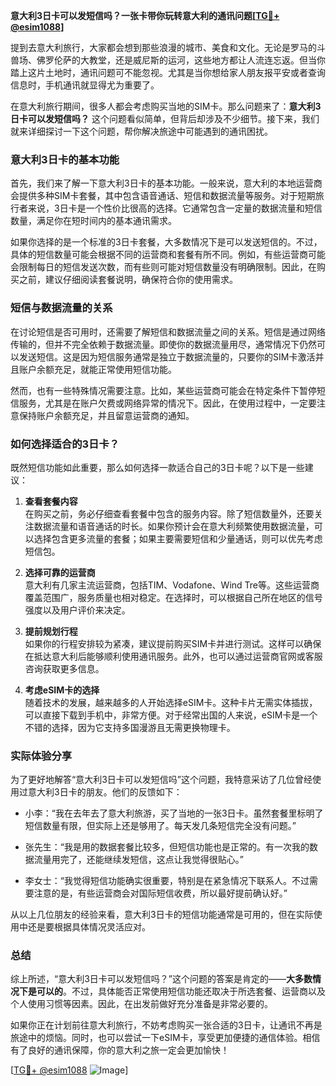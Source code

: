 **意大利3日卡可以发短信吗？一张卡带你玩转意大利的通讯问题[[TG💪+ @esim1088](https://t.me/s/esim1088)]**

提到去意大利旅行，大家都会想到那些浪漫的城市、美食和文化。无论是罗马的斗兽场、佛罗伦萨的大教堂，还是威尼斯的运河，这些地方都让人流连忘返。但当你踏上这片土地时，通讯问题可不能忽视。尤其是当你想给家人朋友报平安或者查询信息时，手机通讯就显得尤为重要了。

在意大利旅行期间，很多人都会考虑购买当地的SIM卡。那么问题来了：**意大利3日卡可以发短信吗？** 这个问题看似简单，但背后却涉及不少细节。接下来，我们就来详细探讨一下这个问题，帮你解决旅途中可能遇到的通讯困扰。

### 意大利3日卡的基本功能

首先，我们来了解一下意大利3日卡的基本功能。一般来说，意大利的本地运营商会提供多种SIM卡套餐，其中包含语音通话、短信和数据流量等服务。对于短期旅行者来说，3日卡是一个性价比很高的选择。它通常包含一定量的数据流量和短信数量，满足你在短时间内的基本通讯需求。

如果你选择的是一个标准的3日卡套餐，大多数情况下是可以发送短信的。不过，具体的短信数量可能会根据不同的运营商和套餐有所不同。例如，有些运营商可能会限制每日的短信发送次数，而有些则可能对短信数量没有明确限制。因此，在购买之前，建议仔细阅读套餐说明，确保符合你的使用需求。

### 短信与数据流量的关系

在讨论短信是否可用时，还需要了解短信和数据流量之间的关系。短信是通过网络传输的，但并不完全依赖于数据流量。即使你的数据流量用尽，通常情况下仍然可以发送短信。这是因为短信服务通常是独立于数据流量的，只要你的SIM卡激活并且账户余额充足，就能正常使用短信功能。

然而，也有一些特殊情况需要注意。比如，某些运营商可能会在特定条件下暂停短信服务，尤其是在账户欠费或网络异常的情况下。因此，在使用过程中，一定要注意保持账户余额充足，并且留意运营商的通知。

### 如何选择适合的3日卡？

既然短信功能如此重要，那么如何选择一款适合自己的3日卡呢？以下是一些建议：

1. **查看套餐内容**  
   在购买之前，务必仔细查看套餐中包含的服务内容。除了短信数量外，还要关注数据流量和语音通话的时长。如果你预计会在意大利频繁使用数据流量，可以选择包含更多流量的套餐；如果主要需要短信和少量通话，则可以优先考虑短信包。

2. **选择可靠的运营商**  
   意大利有几家主流运营商，包括TIM、Vodafone、Wind Tre等。这些运营商覆盖范围广，服务质量也相对稳定。在选择时，可以根据自己所在地区的信号强度以及用户评价来决定。

3. **提前规划行程**  
   如果你的行程安排较为紧凑，建议提前购买SIM卡并进行测试。这样可以确保在抵达意大利后能够顺利使用通讯服务。此外，也可以通过运营商官网或客服咨询获取更多信息。

4. **考虑eSIM卡的选择**  
   随着技术的发展，越来越多的人开始选择eSIM卡。这种卡片无需实体插拔，可以直接下载到手机中，非常方便。对于经常出国的人来说，eSIM卡是一个不错的选择，因为它支持多国漫游且无需更换物理卡。

### 实际体验分享

为了更好地解答“意大利3日卡可以发短信吗”这个问题，我特意采访了几位曾经使用过意大利3日卡的朋友。他们的反馈如下：

- 小李：“我在去年去了意大利旅游，买了当地的一张3日卡。虽然套餐里标明了短信数量有限，但实际上还是够用了。每天发几条短信完全没有问题。”

- 张先生：“我是用的数据套餐比较多，但短信功能也是正常的。有一次我的数据流量用完了，还能继续发短信，这点让我觉得很贴心。”

- 李女士：“我觉得短信功能确实很重要，特别是在紧急情况下联系人。不过需要注意的是，有些运营商会对国际短信收费，所以最好提前确认好。”

从以上几位朋友的经验来看，意大利3日卡的短信功能通常是可用的，但在实际使用中还是要根据具体情况灵活应对。

### 总结

综上所述，“意大利3日卡可以发短信吗？”这个问题的答案是肯定的——**大多数情况下是可以的**。不过，具体能否正常使用短信功能还取决于所选套餐、运营商以及个人使用习惯等因素。因此，在出发前做好充分准备是非常必要的。

如果你正在计划前往意大利旅行，不妨考虑购买一张合适的3日卡，让通讯不再是旅途中的烦恼。同时，也可以尝试一下eSIM卡，享受更加便捷的通信体验。相信有了良好的通讯保障，你的意大利之旅一定会更加愉快！

[[TG💪+ @esim1088](https://t.me/s/esim1088) ![Image](https://i.postimg.cc/4NQfJmqS/Snipaste-2025-05-13-00-14-12.png)]